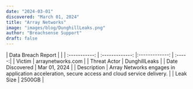 ```yaml
---
date: "2024-03-01"
discovered: "March 01, 2024"
title: "Array Networks"
image: "images/blog/DunghillLeaks.png"
author: "Breachsense Support"
draft: false
---
```


| Data Breach Report           |              | 
| :-----------: | :-------------:     |:-------------:    | :-----:|
| Victim      | arraynetworks.com      | 
| Threat Actor      | DunghillLeaks      | 
| Date Discovered      | Mar 01, 2024      | 
| Description      | Array Networks engages in application acceleration, secure access and cloud service delivery.      | 
| Leak Size      | 2500GB      | 

